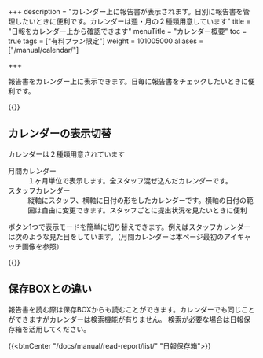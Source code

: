 +++
description = "カレンダー上に報告書が表示されます。日別に報告書を管理したいときに便利です。カレンダーは週・月の２種類用意しています"
title = "日報をカレンダー上から確認できます"
menuTitle = "カレンダー概要"
toc = true
tags = ["有料プラン限定"]
weight = 101005000
aliases = ["/manual/calendar/"]

+++

報告書をカレンダー上に表示できます。日毎に報告書をチェックしたいときに便利です。

{{<icatch filename="mapping-reports-to-calendar" msg="カレンダーから日報 を表示できます" title="カレンダーモードでは日報の提出日や枚数が月単位で俯瞰できます" fontsize="30px" alice="here">}}


## カレンダーの表示切替

カレンダーは２種類用意されています

<dl class="basic">
<dt>月間カレンダー</dt>
<dd>１ヶ月単位で表示します。全スタッフ混ぜ込んだカレンダーです。</dd>
<dt>スタッフカレンダー</dt>
<dd>縦軸にスタッフ、横軸に日付の形をしたカレンダーです。横軸の日付の範囲は自由に変更できます。スタッフごとに提出状況を見たいときに便利</dd>
</dl>

ボタン1つで表示モードを簡単に切り替えできます。例えばスタッフカレンダーは次のような見た目をしています。（月間カレンダーは本ページ最初のアイキャッチ画像を参照）

{{<appscreen filename="agenda" title="横軸に日付、縦軸にスタッフで構成されたカレンダー。スタッフごとの日報提出状況を把握し易い">}}

## 保存BOXとの違い

報告書を読む際は保存BOXからも読むことができます。カレンダーでも同じことができますがカレンダーは検索機能が有りません。
検索が必要な場合は日報保存箱を活用してください。

{{<btnCenter "/docs/manual/read-report/list/" "日報保存箱">}}
